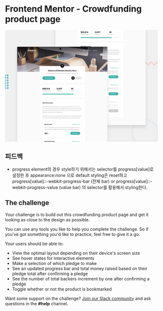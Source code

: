 # Frontend Mentor - Crowdfunding product page

![Design preview for the Crowdfunding product page coding challenge](./design/desktop-preview.jpg)

## 피드백

- progress element의 경우
  style하기 위해서는 selector를 progress[value]로 설정한 후
  appearance:none 으로 default styling은 reset하고
  progress[value]::-webkit-progress-bar (전체 bar) or
  progress[value]::-webkit-progress-value (value bar)
  의 selector를 활용해서 styling한다.

## The challenge

Your challenge is to build out this crowdfunding product page and get it looking as close to the design as possible.

You can use any tools you like to help you complete the challenge. So if you've got something you'd like to practice, feel free to give it a go.

Your users should be able to:

- View the optimal layout depending on their device's screen size
- See hover states for interactive elements
- Make a selection of which pledge to make
- See an updated progress bar and total money raised based on their pledge total after confirming a pledge
- See the number of total backers increment by one after confirming a pledge
- Toggle whether or not the product is bookmarked

Want some support on the challenge? [Join our Slack community](https://www.frontendmentor.io/slack) and ask questions in the **#help** channel.
